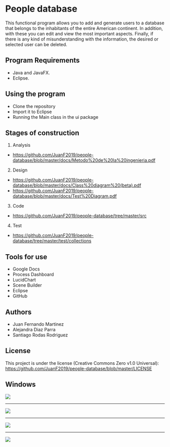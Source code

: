 # People database

This functional program allows you to add and generate users to a database that belongs to the inhabitants of the entire American continent. 
In addition, with these you can edit and view the most important aspects. 
Finally, if there is any kind of misunderstanding with the information, the desired or selected user can be deleted.


## Program Requirements

* Java and JavaFX.
* Eclipse.


## Using the program

* Clone the repository
* Import it to Eclipse
* Running the Main class in the ui package


## Stages of construction

1. Analysis
* https://github.com/JuanF2019/people-database/blob/master/docs/Metodo%20de%20la%20ingenieria.pdf

2. Design
* https://github.com/JuanF2019/people-database/blob/master/docs/Class%20diagram%20(beta).pdf
* https://github.com/JuanF2019/people-database/blob/master/docs/Test%20Diagram.pdf

3. Code
* https://github.com/JuanF2019/people-database/tree/master/src

4. Test
* https://github.com/JuanF2019/people-database/tree/master/test/collections


## Tools for use

* Google Docs
* Process Dashboard
* LucidChart
* Scene Builder
* Eclipse
* GitHub


## Authors

* Juan Fernando Martinez
* Alejandra Diaz Parra
* Santiago Rodas Rodriguez


## License
This project is under the license (Creative Commons Zero v1.0 Universal):
https://github.com/JuanF2019/people-database/blob/master/LICENSE


## Windows

![](https://github.com/JuanF2019/people-database/blob/master/extras/images_to_readme/1.JPG)

-------------------------------------------------------------------------------------------

![](https://github.com/JuanF2019/people-database/blob/master/extras/images_to_readme/2.JPG)

-------------------------------------------------------------------------------------------

![](https://github.com/JuanF2019/people-database/blob/master/extras/images_to_readme/3.JPG)

-------------------------------------------------------------------------------------------

![](https://github.com/JuanF2019/people-database/blob/master/extras/images_to_readme/4.JPG)


